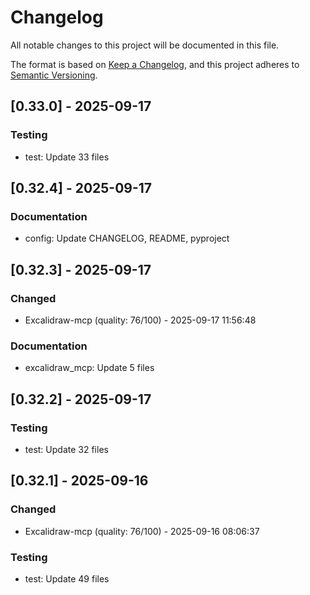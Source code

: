 # Changelog

All notable changes to this project will be documented in this file.

The format is based on [Keep a Changelog](https://keepachangelog.com/en/1.0.0/),
and this project adheres to [Semantic Versioning](https://semver.org/spec/v2.0.0.html).

## [0.33.0] - 2025-09-17

### Testing

- test: Update 33 files

## [0.32.4] - 2025-09-17

### Documentation

- config: Update CHANGELOG, README, pyproject

## [0.32.3] - 2025-09-17

### Changed

- Excalidraw-mcp (quality: 76/100) - 2025-09-17 11:56:48

### Documentation

- excalidraw_mcp: Update 5 files

## [0.32.2] - 2025-09-17

### Testing

- test: Update 32 files

## [0.32.1] - 2025-09-16

### Changed

- Excalidraw-mcp (quality: 76/100) - 2025-09-16 08:06:37

### Testing

- test: Update 49 files
